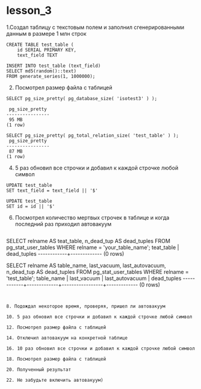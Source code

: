 # lesson_3

1.Создал таблицу с текстовым полем и заполнил сгенерированными данным в размере 1 млн строк
```
CREATE TABLE test_table (
    id SERIAL PRIMARY KEY,
    text_field TEXT
```
```
INSERT INTO test_table (text_field)
SELECT md5(random()::text)
FROM generate_series(1, 1000000);
```

2. Посмотрел размер файла с таблицей
   
```
SELECT pg_size_pretty( pg_database_size( 'isotest3' ) );

 pg_size_pretty
----------------
 95 MB
(1 row)
```

```
SELECT pg_size_pretty( pg_total_relation_size( 'test_table' ) );
 pg_size_pretty
----------------
 87 MB
(1 row)
```

   
4. 5 раз обновил все строчки и добавил к каждой строчке любой символ
```
UPDATE test_table
SET text_field = text_field || '$'

UPDATE test_table
SET id = id || '$'
```
   
6. Посмотрел количество мертвых строчек в таблице и когда последний раз приходил автовакуум
   ```
SELECT
    relname AS teat_table,
    n_dead_tup AS dead_tuples
FROM
    pg_stat_user_tables
WHERE
    relname = 'your_table_name';
 teat_table | dead_tuples
------------+-------------
(0 rows)

SELECT
    relname AS table_name,
    last_vacuum,
    last_autovacuum,
    n_dead_tup AS dead_tuples
FROM
    pg_stat_user_tables
WHERE
    relname = 'test_table';
 table_name | last_vacuum | last_autovacuum | dead_tuples
------------+-------------+-----------------+-------------
(0 rows)
```


8. Подождал некоторое время, проверяя, пришел ли автовакуум
   
10. 5 раз обновил все строчки и добавил к каждой строчке любой символ
  
12. Посмотрел размер файла с таблицей
    
14. Отключил автовакуум на конкретной таблице
    
16. 10 раз обновил все строчки и добавил к каждой строчке любой символ
    
18. Посмотрел размер файла с таблицей
    
20. Полученный результат
    
22. Не забудьте включить автовакуум)

